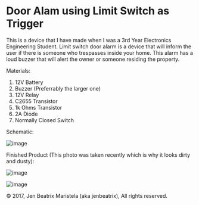 # Door Alam using Limit Switch as Trigger
This is a device that I have made when I was a 3rd Year Electronics Engineering Student. Limit switch door alarm is a device that will inform the user if there is someone who trespasses inside your home. This alarm has a loud buzzer that will alert the owner or someone residing the property. 

Materials:
1. 12V Battery
2. Buzzer (Preferrably the larger one)
3. 12V Relay
4. C2655 Transistor
5. 1k Ohms Transistor
6. 2A Diode 
7. Normally Closed Switch

Schematic:

![image](https://user-images.githubusercontent.com/82814920/115991718-59b04d00-a5fc-11eb-9090-aacd152802bc.png)

Finished Product (This photo was taken recently which is why it looks dirty and dusty):

![image](https://user-images.githubusercontent.com/82814920/170749427-79ca0de9-d647-4b6c-b4a8-98f9d6f87254.png)

![image](https://user-images.githubusercontent.com/82814920/170749618-5a312eb6-fd25-431d-a973-8f4e9a928f6d.png)







© 2017, Jen Beatrix Maristela (aka jenbeatrix), All rights reserved.
